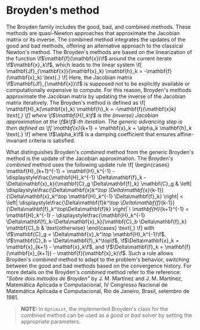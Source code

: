 # Broyden's method

The Broyden family includes the good, bad, and combined methods. These methods are quasi-Newton approaches that approximate the Jacobian matrix or its inverse. The combined method integrates the updates of the good and bad methods, offering an alternative approach to the classical Newton's method. The Broyden's methods are based on the linearization of the function \f$\mathbf{f}(\mathbf{x})\f$ around the current iterate \f$\mathbf{x}_k\f$, which leads to the linear system
\f[
  \mathbf{Jf}_{\mathbf{x}}(\mathbf{x}_k) \mathbf{h}_k = -\mathbf{f}(\mathbf{x}_k) \text{.}
\f]
Here, the Jacobian matrix \f$\mathbf{Jf}_{\mathbf{x}}\f$ is supposed not to be explicitly available or computationally expensive to compute. For this reason, Broyden's methods approximate the Jacobian matrix by updating the inverse of the Jacobian matrix iteratively. The Broyden's method is defined as
\f[
  \mathbf{H}_k(\mathbf{x}_k) \mathbf{h}_k = -\mathbf{f}(\mathbf{x}_k) \text{,}
\f]
where \f$\mathbf{H}_k\f$ is the (inverse) Jacobian approximation at the \f$k\f$-th iteration. The generic advancing step is then defined as
\f[
  \mathbf{x}_{k+1} = \mathbf{x}_k + \alpha_k \mathbf{h}_k \text{.}
\f]
where \f$\alpha_k\f$ is a damping coefficient that ensures affine-invariant criteria is satisfied.

What distinguishes Broyden's *combined* method from the generic Broyden's method is the update of the Jacobian approximation. The Broyden's *combined* method uses the following update rule
\f[
  \begin{cases}
    \mathbf{H}_{k+1}^{-1} = \mathbf{H}_k^{-1} - \displaystyle\frac{\mathbf{H}_k^{-1} \Delta\mathbf{f}_k - \Delta\mathbf{x}_k}{\mathbf{C}_g \Delta\mathbf{f}_k} \mathbf{C}_g  &
    \left\| \displaystyle\frac{\Delta\mathbf{x}_k^\top \Delta\mathbf{x}_{k-1}}{\Delta\mathbf{x}_k^\top \mathbf{H}_k^{-1} \Delta\mathbf{f}_k} \right\| < \left\| \displaystyle\frac{\Delta\mathbf{f}_k^\top  \Delta\mathbf{f}_{k-1}}{\Delta\mathbf{f}_k^\top\Delta\mathbf{f}_k} \right\| \\
    \mathbf{H}_{k+1}^{-1} = \mathbf{H}_k^{-1} - \displaystyle\frac{\mathbf{H}_k^{-1} \Delta\mathbf{f}_k-\Delta\mathbf{x}_k}{\mathbf{C}_b \Delta\mathbf{f}_k} \mathbf{C}_b &
    \text{otherwise}
  \end{cases} \text{,}
\f]
with \f$\mathbf{C}_g = \Delta\mathbf{x}_k^\top \mathbf{H}_k^{-1}\f$, \f$\mathbf{C}_b = \Delta\mathbf{f}_k^\top\f$, \f$\Delta\mathbf{x}_k = \mathbf{x}_{k+1} - \mathbf{x}_k\f$, and \f$\Delta\mathbf{f}_k = \mathbf{f}(\mathbf{x}_{k+1}) - \mathbf{f}(\mathbf{x}_k)\f$. Such a rule allows Broyden's *combined* method to adapt to the problem's behavior, switching between the good and bad methods based on the convergence history. For more details on the Broyden's *combined* method refer to the reference: *"Sobre dois métodos de Broyden"* by J. M. Martínez and J. M. Martínez, Matemática Aplicada e Computacional, IV Congresso Nacional de Matemática Aplicada e Computacional, Rio de Janeiro, Brasil, setembro de 1981.

> **NOTE:** In `Optimist`, the implemented Broyden's class for the *combined* method can be used as a *good* or *bad* solver by setting the appropriate parameters.
